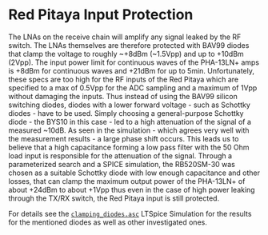 # Red Pitaya Input Protection

The LNAs on the receive chain will amplify any signal leaked by the RF switch. The LNAs themselves are therefore protected with BAV99 diodes that clamp the voltage to roughly ~+8dBm (~1.5Vpp) and up to +10dBm (2Vpp). The input power limit for continuous waves of the PHA-13LN+ amps is +8dBm for continuous waves and +21dBm for up to 5min. Unfortunately, these specs are too high for the RF inputs of the Red Pitaya which are specified to a max of 0.5Vpp for the ADC sampling and a maximum of 1Vpp without damaging the inputs. Thus instead of using the BAV99 silicon switching diodes, diodes with a lower forward voltage - such as Schottky diodes - have to be used. Simply choosing a general-purpose Schottky diode - the BYS10 in this case - led to a high attenuation of the signal of a measured ~10dB. As seen in the simulation - which agrees very well with the measurement results - a large phase shift occurs. This leads us to believe that a high capacitance forming a low pass filter with the 50 Ohm load input is responsible for the attenuation of the signal. Through a parameterized search and a SPICE simulation, the RB520SM-30 was chosen as a suitable Schottky diode with low enough capacitance and other losses, that can clamp the maximum output power of the PHA-13LN+ of about +24dBm to about +1Vpp thus even in the case of high power leaking through the TX/RX switch, the Red Pitaya input is still protected.

For details see the [`clamping_diodes.asc`](./clamping_diodes.asc) LTSpice Simulation for the results for the mentioned diodes as well as other investigated ones.
